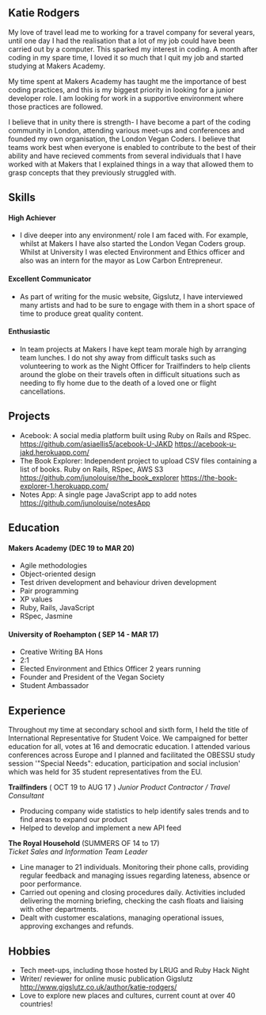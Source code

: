 ## Katie Rodgers

My love of travel lead me to working for a travel company for several years, until one day I had the realisation that a lot of my job could have been carried out by a computer. This sparked my interest in coding. A month after coding in my spare time, I loved it so much that I quit my job and started studying at Makers Academy.

My time spent at Makers Academy has taught me the importance of best coding practices, and this is my biggest priority in looking for a junior developer role. I am looking for work in a supportive environment where those practices are followed.

I believe that in unity there is strength- I have become a part of the coding community in London, attending various meet-ups and conferences and founded my own organisation, the London Vegan Coders. I believe that teams work best when everyone is enabled to contribute to the best of their ability and have recieved comments from several individuals that I have worked with at Makers that I explained things in a way that allowed them to grasp concepts that they previously struggled with.

## Skills

#### High Achiever

- I dive deeper into any environment/ role I am faced with. For example, whilst at Makers I have also started the London Vegan Coders group. Whilst at University I was elected Environment and Ethics officer and also was an intern for the mayor as Low Carbon Entrepreneur.

#### Excellent Communicator

- As part of writing for the music website, Gigslutz, I have interviewed many artists and had to be sure to engage with them in a short space of time to produce great quality content. 

#### Enthusiastic

- In team projects at Makers I have kept team morale high by arranging team lunches. I do not shy away from difficult tasks such as volunteering to work as the Night Officer for Trailfinders to help clients around the globe on their travels often in difficult situations such as needing to fly home due to the death of a loved one or flight cancellations. 

## Projects

- Acebook: A social media platform built using Ruby on Rails and RSpec. https://github.com/asiaellis5/acebook-U-JAKD https://acebook-u-jakd.herokuapp.com/
- The Book Explorer: Independent project to upload CSV files containing a list of books. Ruby on Rails, RSpec, AWS S3 https://github.com/junolouise/the_book_explorer https://the-book-explorer-1.herokuapp.com/
- Notes App: A single page JavaScript app to add notes https://github.com/junolouise/notesApp 

## Education

#### Makers Academy (DEC 19 to MAR 20)

- Agile methodologies
- Object-oriented design
- Test driven development and behaviour driven development
- Pair programming
- XP values
- Ruby, Rails, JavaScript
- RSpec, Jasmine

#### University of Roehampton ( SEP 14 - MAR 17)

- Creative Writing BA Hons
- 2:1
- Elected Environment and Ethics Officer 2 years running
- Founder and President of the Vegan Society
- Student Ambassador

## Experience

Throughout my time at secondary school and sixth form, I held the title of International Representative for Student Voice. We campaigned for better education for all, votes at 16 and democratic education. I attended various conferences across Europe and I planned and facilitated the OBESSU study session '"Special Needs": education, participation and social inclusion' which was held for 35 student representatives from the EU.

**Trailfinders** ( OCT 19 to AUG 17 ) 
*Junior Product Contractor / Travel Consultant*
- Producing company wide statistics to help identify sales trends and to find areas to expand our product
- Helped to develop and implement a new API feed

**The Royal Household** (SUMMERS OF 14 to 17)   
*Ticket Sales and Information Team Leader*
- Line manager to 21 individuals. Monitoring their phone calls, providing regular feedback and managing issues regarding lateness, absence or poor performance.
- Carried out opening and closing procedures daily. Activities included delivering the morning briefing, checking the cash floats and liaising with other departments.
- Dealt with customer escalations, managing operational issues, approving exchanges and refunds.

## Hobbies

- Tech meet-ups, including those hosted by LRUG and Ruby Hack Night
- Writer/ reviewer for online music publication Gigslutz http://www.gigslutz.co.uk/author/katie-rodgers/
- Love to explore new places and cultures, current count at over 40 countries!
